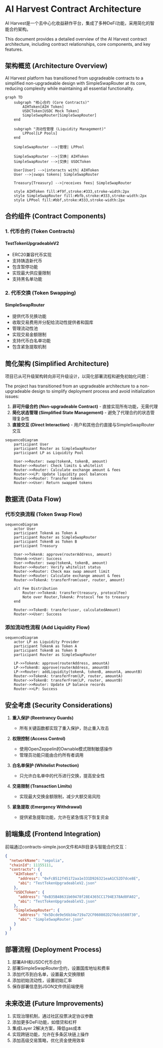 # AI Harvest Contract Architecture

AI Harvest是一个去中心化收益耕作平台，集成了多种DeFi功能，采用简化的智能合约架构。

This document provides a detailed overview of the AI Harvest contract architecture, including contract relationships, core components, and key features.

## 架构概览 (Architecture Overview)

AI Harvest platform has transitioned from upgradeable contracts to a simplified non-upgradeable design with SimpleSwapRouter at its core, reducing complexity while maintaining all essential functionality.

```mermaid
graph TD
    subgraph "核心合约 (Core Contracts)"
        AIHToken[AIH Token]
        USDCToken[USDC Mock Token]
        SimpleSwapRouter[SimpleSwapRouter]
    end
    
    subgraph "流动性管理 (Liquidity Management)"
        LPPool[LP Pools]
    end
    
    SimpleSwapRouter -->|管理| LPPool
    
    SimpleSwapRouter -->|交换| AIHToken
    SimpleSwapRouter -->|交换| USDCToken
    
    User[User] -->|interacts with| AIHToken
    User -->|swaps tokens| SimpleSwapRouter
    
    Treasury[Treasury] -->|receives fees| SimpleSwapRouter
    
    style AIHToken fill:#f9f,stroke:#333,stroke-width:2px
    style SimpleSwapRouter fill:#bfb,stroke:#333,stroke-width:2px
    style LPPool fill:#bbf,stroke:#333,stroke-width:2px
```

## 合约组件 (Contract Components)

### 1. 代币合约 (Token Contracts)

#### TestTokenUpgradeableV2
- ERC20兼容代币实现
- 支持铸造新代币
- 包含暂停功能
- 实现最大供应量限制
- 支持黑名单功能

### 2. 代币交换 (Token Swapping)

#### SimpleSwapRouter
- 提供代币兑换功能
- 收取交易费用并分配给流动性提供者和国库
- 管理流动性池
- 实现交易金额限制
- 支持代币白名单功能
- 包含紧急提取机制

## 简化架构 (Simplified Architecture)

项目已从可升级架构转向非可升级设计，以简化部署流程和避免初始化问题：

The project has transitioned from an upgradeable architecture to a non-upgradeable design to simplify deployment process and avoid initialization issues:

1. **非可升级合约 (Non-upgradeable Contract)** - 直接实现所有功能，无需代理
2. **简化状态管理 (Simplified State Management)** - 避免了代理合约的状态管理复杂性
3. **直接交互 (Direct Interaction)** - 用户和其他合约直接与SimpleSwapRouter交互

```mermaid
sequenceDiagram
    participant User
    participant Router as SimpleSwapRouter
    participant LP as Liquidity Pool
    
    User->>Router: swap(tokenA, tokenB, amount)
    Router->>Router: Check limits & whitelist
    Router->>Router: Calculate exchange amount & fees
    Router->>LP: Update liquidity pool balances
    Router->>Router: Transfer tokens
    Router->>User: Return swapped tokens
```

## 数据流 (Data Flow)

### 代币交换流程 (Token Swap Flow)

```mermaid
sequenceDiagram
    actor User
    participant TokenA as Token A
    participant Router as SimpleSwapRouter
    participant TokenB as Token B
    participant Treasury
    
    User->>TokenA: approve(routerAddress, amount)
    TokenA->>User: Success
    User->>Router: swap(tokenA, tokenB, amount)
    Router->>Router: Verify whitelist status
    Router->>Router: Check max swap amount limit
    Router->>Router: Calculate exchange amount & fees
    Router->>TokenA: transferFrom(user, router, amount)
    
    alt Fee Distribution
        Router->>TokenA: transfer(treasury, protocolFee)
        Note over Router,TokenA: Protocol fee to treasury
    end
    
    Router->>TokenB: transfer(user, calculatedAmount)
    Router->>User: Success
```

### 添加流动性流程 (Add Liquidity Flow)

```mermaid
sequenceDiagram
    actor LP as Liquidity Provider
    participant TokenA as Token A
    participant TokenB as Token B
    participant Router as SimpleSwapRouter
    
    LP->>TokenA: approve(routerAddress, amountA)
    LP->>TokenB: approve(routerAddress, amountB)
    LP->>Router: addLiquidity(tokenA, tokenB, amountA, amountB)
    Router->>TokenA: transferFrom(LP, router, amountA)
    Router->>TokenB: transferFrom(LP, router, amountB)
    Router->>Router: Update LP balance records
    Router->>LP: Success
```

## 安全考虑 (Security Considerations)

1. **重入保护 (Reentrancy Guards)**
   - 所有关键函数都实现了重入保护，防止重入攻击

2. **权限控制 (Access Control)**
   - 使用OpenZeppelin的Ownable模式限制敏感操作
   - 管理员功能只能由合约所有者调用

3. **白名单保护 (Whitelist Protection)**
   - 只允许白名单中的代币进行交换，提高安全性

4. **交易限制 (Transaction Limits)**
   - 实现最大交换金额限制，减少大额交易风险

5. **紧急提取 (Emergency Withdrawal)**
   - 提供紧急提取功能，允许在紧急情况下恢复资金

## 前端集成 (Frontend Integration)

前端通过contracts-simple.json文件和ABI目录与智能合约交互：

```json
{
  "networkName": "sepolia",
  "chainId": 11155111,
  "contracts": {
    "AIHToken": {
      "address": "0xFcB512f45172aa1e331D926321eaA1C52D7dce8E",
      "abi": "TestTokenUpgradeableV2.json"
    },
    "USDCToken": {
      "address": "0xB35B48631b69478f28E4365CC1794E378Ad0FA02",
      "abi": "TestTokenUpgradeableV2.json"
    },
    "SimpleSwapRouter": {
      "address": "0x5Dcde9e56b34e719a72CF060802D276dcb580730",
      "abi": "SimpleSwapRouter.json"
    }
  }
}
```

## 部署流程 (Deployment Process)

1. 部署AIH和USDC代币合约
2. 部署SimpleSwapRouter合约，设置国库地址和费率
3. 添加代币到白名单，设置最大交换限额
4. 添加初始流动性，设置初始汇率
5. 保存部署信息到JSON文件供前端使用

## 未来改进 (Future Improvements)

1. 实现治理机制，通过社区投票决定协议参数
2. 添加更多DeFi功能，如借贷和杠杆
3. 集成Layer 2解决方案，降低gas成本
4. 实现跨链功能，允许在多条区块链上操作
5. 添加高级交易策略，优化资金使用效率 